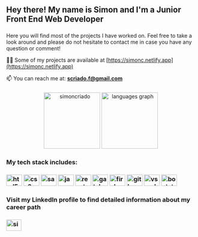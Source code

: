 <h2 align="left">Hey there! My name is Simon and I'm a Junior Front End Web Developer</h2>

###

<p align="left">Here you will find most of the projects I have worked on. Feel free to take a look around and please do not hesitate to contact me in case you have any question or comment!</p>

  👨‍💻 Some of my projects are available at [https://simonc.netlify.app](https://simonc.netlify.app)

  📫 You can reach me at: **scriado.f@gmail.com**

###

<div align="center">
  <img src="https://github-readme-stats.vercel.app/api?username=simoncriado&show_icons=true&include_all_commits=true&theme=gotham&locale=en" height="150" alt="simoncriado" />
  <img src="https://github-readme-stats.vercel.app/api/top-langs?locale=en&hide_title=false&layout=compact&card_width=320&langs_count=6&theme=gotham&hide_border=false&username=simoncriado" height="150" alt="languages graph"  />
</div>

###

<h3 align="left">My tech stack includes: <h3>

<div align="left">
  <img src="https://cdn.jsdelivr.net/gh/devicons/devicon/icons/html5/html5-original.svg" height="30" width="42" alt="html5 logo"  />
  <img src="https://cdn.jsdelivr.net/gh/devicons/devicon/icons/css3/css3-original.svg" height="30" width="42" alt="css3 logo"  />
  <img src="https://cdn.jsdelivr.net/gh/devicons/devicon/icons/sass/sass-original.svg" height="30" width="42" alt="sass logo"  />
  <img src="https://cdn.jsdelivr.net/gh/devicons/devicon/icons/javascript/javascript-original.svg" height="30" width="42" alt="javascript logo"  />
  <img src="https://cdn.jsdelivr.net/gh/devicons/devicon/icons/react/react-original.svg" height="30" width="42" alt="react logo"  />
  <img src="https://cdn.jsdelivr.net/gh/devicons/devicon/icons/gatsby/gatsby-plain.svg" height="30" width="42" alt="gatsby logo"  />
  <img src="https://cdn.jsdelivr.net/gh/devicons/devicon/icons/firebase/firebase-plain.svg" height="30" width="42" alt="firebase logo"  />
  <img src="https://cdn.jsdelivr.net/gh/devicons/devicon/icons/git/git-original.svg" height="30" width="42" alt="git logo"  />
  <img src="https://cdn.jsdelivr.net/gh/devicons/devicon/icons/vscode/vscode-original.svg" height="30" width="42" alt="vscode logo"  />
  <img src="https://cdn.jsdelivr.net/gh/devicons/devicon/icons/bootstrap/bootstrap-original.svg" height="30" width="42" alt="bootstrap logo"  />
</div>

###

<h3 align="left">Visit my LinkedIn profile to find detailed information about my career path<h3>

<p align="left">
<a href="https://linkedin.com/in/simoncriado" target="blank"><img align="center" src="https://raw.githubusercontent.com/rahuldkjain/github-profile-readme-generator/master/src/images/icons/Social/linked-in-alt.svg" alt="simoncriado" height="30" width="40" /></a>
</p>

###
